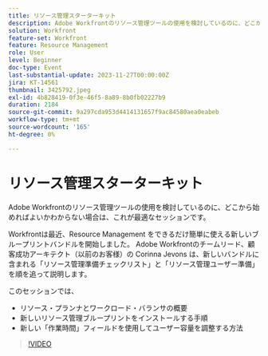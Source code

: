 ```yaml
---
title: リソース管理スターターキット
description: Adobe Workfrontのリソース管理ツールの使用を検討しているのに、どこから始めればよいかわからない場合は、これが最適なセッションです。 Workfrontは最近、Resource Management をできるだけ簡単に使える新しいブループリントバンドルを開始しました。
solution: Workfront
feature-set: Workfront
feature: Resource Management
role: User
level: Beginner
doc-type: Event
last-substantial-update: 2023-11-27T00:00:00Z
jira: KT-14561
thumbnail: 3425792.jpeg
exl-id: 4b828419-0f3e-46f5-8a89-8b0fb02227b9
duration: 2184
source-git-commit: 9a297cda953d4414131657f9ac84580aea0eabeb
workflow-type: tm+mt
source-wordcount: '165'
ht-degree: 0%

---
```


# リソース管理スターターキット

Adobe Workfrontのリソース管理ツールの使用を検討しているのに、どこから始めればよいかわからない場合は、これが最適なセッションです。

Workfrontは最近、Resource Management をできるだけ簡単に使える新しいブループリントバンドルを開始しました。 Adobe Workfrontのチームリード、顧客成功アーキテクト（以前のお客様）の Corinna Jevons は、新しいバンドルに含まれる「リソース管理準備チェックリスト」と「リソース管理ユーザー準備」を順を追って説明します。

このセッションでは、

* リソース・プランナとワークロード・バランサの概要
* 新しいリソース管理ブループリントをインストールする手順
* 新しい「作業時間」フィールドを使用してユーザー容量を調整する方法

>[!VIDEO](https://video.tv.adobe.com/v/3425792/?learn=on)
